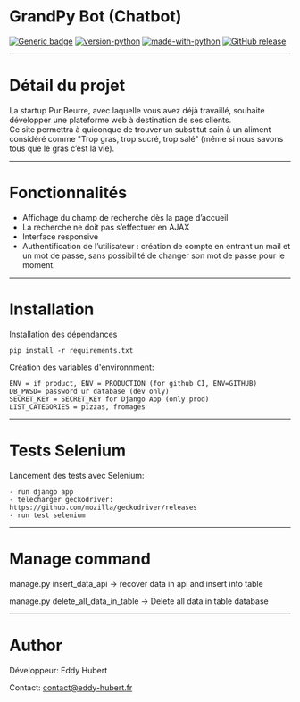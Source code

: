 # GrandPy Bot (Chatbot)


[![Generic badge](https://img.shields.io/badge/Pur_Beurre-0.1-<065535>.svg)]()
[![version-python](https://img.shields.io/static/v1?label=Python&message=3.7&color=065535)]()
[![made-with-python](https://img.shields.io/badge/Made%20with-Django-1f425f.svg)]()
[![GitHub release](https://img.shields.io/github/release/Naereen/StrapDown.js.svg)](https://GitHub.com/Naereen/StrapDown.js/releases/)


--------------
# Détail du projet

La startup Pur Beurre, avec laquelle vous avez déjà travaillé, souhaite développer une plateforme web à destination de ses clients.  
Ce site permettra à quiconque de trouver un substitut sain à un aliment considéré comme "Trop gras, trop sucré, trop salé" (même si nous savons tous que le gras c’est la vie).

--------------
# Fonctionnalités

- Affichage du champ de recherche dès la page d’accueil
- La recherche ne doit pas s’effectuer en AJAX
- Interface responsive
- Authentification de l’utilisateur : création de compte en entrant un mail et un mot de passe, sans possibilité de changer son mot de passe pour le moment.

--------------
# Installation

Installation des dépendances

```
pip install -r requirements.txt
```

Création des variables d'environnment:
```
ENV = if product, ENV = PRODUCTION (for github CI, ENV=GITHUB)
DB_PWSD= password ur database (dev only)
SECRET_KEY = SECRET_KEY for Django App (only prod)
LIST_CATEGORIES = pizzas, fromages
```

--------------
# Tests Selenium

Lancement des tests avec Selenium:
```
- run django app
- telecharger geckodriver: https://github.com/mozilla/geckodriver/releases
- run test selenium
```

--------------
# Manage command

manage.py insert_data_api -> recover data in api and insert into table 

manage.py delete_all_data_in_table -> Delete all data in table database

--------------
# Author

Développeur: Eddy Hubert

Contact: contact@eddy-hubert.fr
